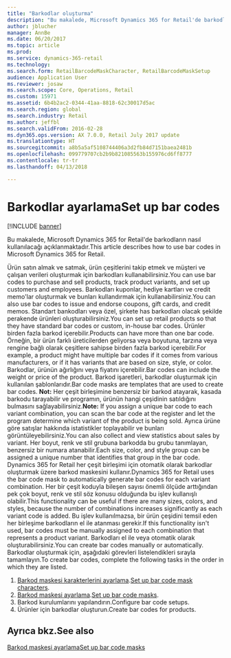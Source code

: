 ```yaml
---
title: "Barkodlar oluşturma"
description: "Bu makalede, Microsoft Dynamics 365 for Retail'de barkodların nasıl kullanılacağı açıklanmaktadır."
author: jblucher
manager: AnnBe
ms.date: 06/20/2017
ms.topic: article
ms.prod: 
ms.service: dynamics-365-retail
ms.technology: 
ms.search.form: RetailBarcodeMaskCharacter, RetailBarcodeMaskSetup
audience: Application User
ms.reviewer: josaw
ms.search.scope: Core, Operations, Retail
ms.custom: 15971
ms.assetid: 6b4b2ac2-0344-41aa-8818-62c30017d5ac
ms.search.region: global
ms.search.industry: Retail
ms.author: jeffbl
ms.search.validFrom: 2016-02-28
ms.dyn365.ops.version: AX 7.0.0, Retail July 2017 update
ms.translationtype: HT
ms.sourcegitcommit: a8b5a5af5108744406a3d2fb84d7151baea2481b
ms.openlocfilehash: 099779707cb2b9b821085563b155976cd6ff8777
ms.contentlocale: tr-tr
ms.lasthandoff: 04/13/2018

---
```


# <a name="set-up-bar-codes"></a><span data-ttu-id="2c434-103">Barkodlar ayarlama</span><span class="sxs-lookup"><span data-stu-id="2c434-103">Set up bar codes</span></span>

[!INCLUDE [banner](includes/banner.md)]

<span data-ttu-id="2c434-104">Bu makalede, Microsoft Dynamics 365 for Retail'de barkodların nasıl kullanılacağı açıklanmaktadır.</span><span class="sxs-lookup"><span data-stu-id="2c434-104">This article describes how to use bar codes in Microsoft Dynamics 365 for Retail.</span></span>

<span data-ttu-id="2c434-105">Ürün satın almak ve satmak, ürün çeşitlerini takip etmek ve müşteri ve çalışan verileri oluşturmak için barkodları kullanabilirsiniz.</span><span class="sxs-lookup"><span data-stu-id="2c434-105">You can use bar codes to purchase and sell products, track product variants, and set up customers and employees.</span></span> <span data-ttu-id="2c434-106">Barkodları kuponlar, hediye kartları ve credit memo'lar oluşturmak ve bunları kullandırmak için kullanabilirsiniz.</span><span class="sxs-lookup"><span data-stu-id="2c434-106">You can also use bar codes to issue and endorse coupons, gift cards, and credit memos.</span></span> <span data-ttu-id="2c434-107">Standart bankodları veya özel, şirkete has barkodları olacak şekilde perakende ürünleri oluşturabilirsiniz.</span><span class="sxs-lookup"><span data-stu-id="2c434-107">You can set up retail products so that they have standard bar codes or custom, in-house bar codes.</span></span> <span data-ttu-id="2c434-108">Ürünler birden fazla barkod içerebilir.</span><span class="sxs-lookup"><span data-stu-id="2c434-108">Products can have more than one bar code.</span></span> <span data-ttu-id="2c434-109">Örneğin, bir ürün farklı üreticilerden geliyorsa veya boyutuna, tarzına veya rengine bağlı olarak çeşitlere sahipse birden fazla barkod içerebilir.</span><span class="sxs-lookup"><span data-stu-id="2c434-109">For example, a product might have multiple bar codes if it comes from various manufacturers, or if it has variants that are based on size, style, or color.</span></span> <span data-ttu-id="2c434-110">Barkodlar, ürünün ağırlığını veya fiyatını içerebilir.</span><span class="sxs-lookup"><span data-stu-id="2c434-110">Bar codes can include the weight or price of the product.</span></span> <span data-ttu-id="2c434-111">Barkod işaretleri, barkodlar oluşturmak için kullanılan şablonlarıdır.</span><span class="sxs-lookup"><span data-stu-id="2c434-111">Bar code masks are templates that are used to create bar codes.</span></span> <span data-ttu-id="2c434-112">**Not:** Her çeşit birleşimine benzersiz bir barkod atayarak, kasada barkodu tarayabilir ve programın, ürünün hangi çeşidinin satıldığını bulmasını sağlayabilirsiniz.</span><span class="sxs-lookup"><span data-stu-id="2c434-112">**Note:** If you assign a unique bar code to each variant combination, you can scan the bar code at the register and let the program determine which variant of the product is being sold.</span></span> <span data-ttu-id="2c434-113">Ayrıca ürüne göre satışlar hakkında istatistikler toplayabilir ve bunları görüntüleyebilirsiniz.</span><span class="sxs-lookup"><span data-stu-id="2c434-113">You can also collect and view statistics about sales by variant.</span></span> <span data-ttu-id="2c434-114">Her boyut, renk ve stil grubuna barkodda bu grubu tanımlayan, benzersiz bir numara atanabilir.</span><span class="sxs-lookup"><span data-stu-id="2c434-114">Each size, color, and style group can be assigned a unique number that identifies that group in the bar code.</span></span> <span data-ttu-id="2c434-115">Dynamics 365 for Retail her çeşit birleşimi için otomatik olarak barkodlar oluşturmak üzere barkod maskesini kullanır.</span><span class="sxs-lookup"><span data-stu-id="2c434-115">Dynamics 365 for Retail uses the bar code mask to automatically generate bar codes for each variant combination.</span></span> <span data-ttu-id="2c434-116">Her bir çeşit koduyla bileşen sayısı önemli ölçüde arttığından pek çok boyut, renk ve stil söz konusu olduğunda bu işlev kullanışlı olabilir.</span><span class="sxs-lookup"><span data-stu-id="2c434-116">This functionality can be useful if there are many sizes, colors, and styles, because the number of combinations increases significantly as each variant code is added.</span></span> <span data-ttu-id="2c434-117">Bu işlev kullanılmazsa, bir ürün çeşidini temsil eden her birleşime barkodların el ile atanması gerekir.</span><span class="sxs-lookup"><span data-stu-id="2c434-117">If this functionality isn't used, bar codes must be manually assigned to each combination that represents a product variant.</span></span> <span data-ttu-id="2c434-118">Barkodları el ile veya otomatik olarak oluşturabilirsiniz.</span><span class="sxs-lookup"><span data-stu-id="2c434-118">You can create bar codes manually or automatically.</span></span> <span data-ttu-id="2c434-119">Barkodlar oluşturmak için, aşağıdaki görevleri listelendikleri sırayla tamamlayın.</span><span class="sxs-lookup"><span data-stu-id="2c434-119">To create bar codes, complete the following tasks in the order in which they are listed.</span></span>

1.  <span data-ttu-id="2c434-120">[Barkod maskesi karakterlerini ayarlama](set-up-bar-code-masks.md).</span><span class="sxs-lookup"><span data-stu-id="2c434-120">[Set up bar code mask characters](set-up-bar-code-masks.md).</span></span>
2.  <span data-ttu-id="2c434-121">[Barkod maskesi ayarlama](set-up-bar-code-masks.md).</span><span class="sxs-lookup"><span data-stu-id="2c434-121">[Set up bar code masks](set-up-bar-code-masks.md).</span></span>
3.  <span data-ttu-id="2c434-122">Barkod kurulumlarını yapılandırın.</span><span class="sxs-lookup"><span data-stu-id="2c434-122">Configure bar code setups.</span></span>
4.  <span data-ttu-id="2c434-123">Ürünler için barkodlar oluşturun.</span><span class="sxs-lookup"><span data-stu-id="2c434-123">Create bar codes for products.</span></span>


<a name="see-also"></a><span data-ttu-id="2c434-124">Ayrıca bkz.</span><span class="sxs-lookup"><span data-stu-id="2c434-124">See also</span></span>
--------

[<span data-ttu-id="2c434-125">Barkod maskesi ayarlama</span><span class="sxs-lookup"><span data-stu-id="2c434-125">Set up bar code masks</span></span>](set-up-bar-code-masks.md)




